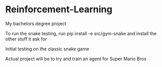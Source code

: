 # Reinforcement-Learning
My bachelors degree project

To run the snake testing, run pip install -e src/gym-snake and install the other stuff it ask for

Initial testing on the classic snake game

Actual project will be to try and train an agent for Super Mario Bros
